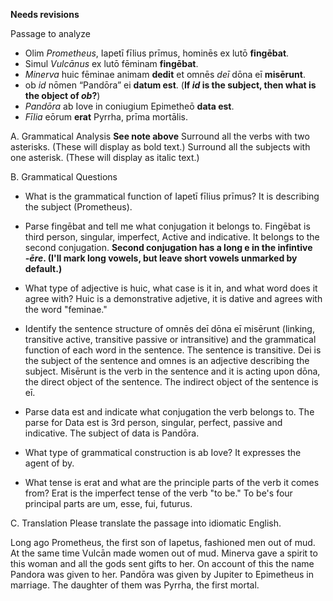 **Needs revisions**

Passage to analyze
- Olim *Prometheus*, Iapetī fīlius prīmus, hominēs ex lutō **fingēbat**.
- Simul *Vulcānus* ex lutō fēminam **fingēbat**.
- *Minerva* huic fēminae animam **dedit** et omnēs *deī* dōna eī **misērunt**.
- ob *id* nōmen “Pandōra” ei **datum est**. (**If *id* is the subject, then what is the object of *ob*?**)
- *Pandōra* ab Iove in coniugium Epimetheō **data est**.
- *Fīlia* eōrum **erat** Pyrrha, prīma mortālis.

A. Grammatical Analysis **See note above**
Surround all the verbs with two asterisks. (These will display as bold text.) Surround all the subjects with one asterisk. (These will display as italic text.)

B. Grammatical Questions
- What is the grammatical function of Iapetī fīlius prīmus? It is describing the subject (Prometheus).

- Parse fingēbat and tell me what conjugation it belongs to. Fingēbat is third person, singular, imperfect, Active and indicative. It belongs to the second conjugation. **Second conjugation has a long e in the infintive *-ēre*.  (I'll mark long vowels, but leave short vowels unmarked by default.)**

- What type of adjective is huic, what case is it in, and what word does it agree with? Huic is a demonstrative adjetive, it is dative and agrees with the word "feminae."

- Identify the sentence structure of omnēs deī dōna eī misērunt (linking, transitive active, transitive passive or intransitive) and the grammatical function of each word in the sentence. The sentence is transitive. Dei is the subject of the sentence and omnes is an adjective describing the subject. Misērunt is the verb in the sentence and it is acting upon dōna, the direct object of the sentence. The indirect object of the sentence is eī.

- Parse data est and indicate what conjugation the verb belongs to. The parse for Data est is 3rd person, singular, perfect, passive and indicative. The subject of data is Pandōra.

- What type of grammatical construction is ab Iove? It expresses the agent of by.

- What tense is erat and what are the principle parts of the verb it comes from? Erat is the imperfect tense of the verb "to be." To be's four principal parts are um, esse, fui, futurus.

C. Translation
Please translate the passage into idiomatic English.

Long ago Prometheus, the first son of Iapetus, fashioned men out of mud.
At the same time Vulcān made women out of mud.
Minerva gave a spirit to this woman and all the gods sent gifts to her.
On account of this the name Pandora was given to her.
Pandōra was given by Jupiter to Epimetheus in marriage.
The daughter of them was Pyrrha, the first mortal.
